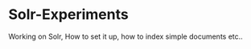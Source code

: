 Solr-Experiments
================

Working on Solr, How to set it up, how to index simple documents etc..
